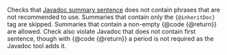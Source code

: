 <div>

Checks that [Javadoc summary
sentence](https://www.oracle.com/technical-resources/articles/java/javadoc-tool.html#firstsentence)
does not contain phrases that are not recommended to use. Summaries that
contain only the `{@inheritDoc}` tag are skipped. Summaries that contain
a non-empty {@code {@return}} are allowed. Check also violate Javadoc
that does not contain first sentence, though with {@code {@return}} a
period is not required as the Javadoc tool adds it.

</div>
